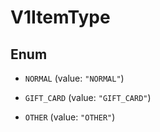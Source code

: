 
# V1ItemType

## Enum


* `NORMAL` (value: `"NORMAL"`)

* `GIFT_CARD` (value: `"GIFT_CARD"`)

* `OTHER` (value: `"OTHER"`)




